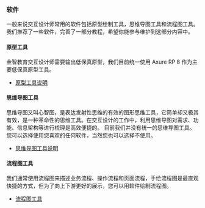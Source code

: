 ### 软件
一般来说交互设计师常用的软件包括原型绘制工具，思维导图工具和流程图工具。我们推荐了一些软件，完善了一部分教程，希望你能参与维护到这部分内容中。

#### 原型工具
金智教育交互设计师需要输出低保真原型，我们目前统一使用 Axure RP 8 作为主要低保真原型工具。

- [原型工具说明](http://ued.wisedu.com/wordpress/2017/04/17/prototype/)

#### 思维导图工具
思维导图又叫心智图，是表达发射性思维的有效的图形思维工具，它简单却又极其有效，是一种革命性的思维工具。在交互设计的工作中，利用思维导图对需求、功能、信息架构等进行梳理是高效便捷的。
目前我们并没有统一的思维导图工具。您可以选择使用您喜欢的任何软件，当然您也可以选择不使用。
- [思维导图工具说明](http://ued.wisedu.com/wordpress/2017/04/17/mindmap/)

#### 流程图工具
我们通常使用流程图来描述业务流程、操作流程和页面流程，手绘流程图是最直观快捷的方式，但为了向上下游更好的展示，您可以用软件绘制流程图。

- [流程图工具](http://ued.wisedu.com/wordpress/2017/04/17/flowchart/)
